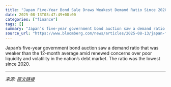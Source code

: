 ```yaml
---
title: "Japan Five-Year Bond Sale Draws Weakest Demand Ratio Since 2020"
date: 2025-08-13T03:47:49+08:00
categories: ["finance"]
tags: []
summary: "Japan’s five-year government bond auction saw a demand ratio that was weaker than the 12-month average amid renewed concerns over poor liquidity and volatility in the nation’s debt market. The ratio w"
source_url: "https://www.bloomberg.com/news/articles/2025-08-13/japan-five-year-bond-sale-draws-weakest-demand-ratio-since-2020"
---
```


Japan’s five-year government bond auction saw a demand ratio that was weaker than the 12-month average amid renewed concerns over poor liquidity and volatility in the nation’s debt market. The ratio was the lowest since 2020.

---

*来源: [原文链接](https://www.bloomberg.com/news/articles/2025-08-13/japan-five-year-bond-sale-draws-weakest-demand-ratio-since-2020)*
